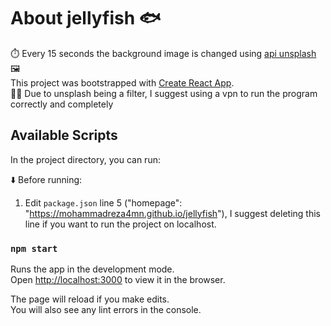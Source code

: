 # About jellyfish :fish: <br/>
:stopwatch: Every 15 seconds the background image is changed using [api unsplash](https://unsplash.com/developers) :framed_picture: <br />
This project was bootstrapped with [Create React App](https://github.com/facebook/create-react-app).<br/>
:man_facepalming: Due to unsplash being a filter, I suggest using a vpn to run the program correctly and completely

## Available Scripts

In the project directory, you can run:<br />

:arrow_down: Before running:<br />
1. Edit `package.json` line 5 ("homepage": "https://mohammadreza4mn.github.io/jellyfish"), I suggest deleting this line if you want to run the project on localhost.

### `npm start`

Runs the app in the development mode.<br />
Open [http://localhost:3000](http://localhost:3000) to view it in the browser.

The page will reload if you make edits.<br />
You will also see any lint errors in the console.
